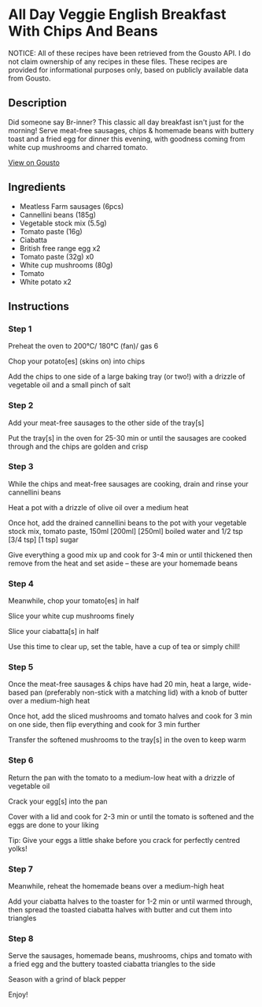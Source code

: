 # All Day Veggie English Breakfast With Chips And Beans

NOTICE: All of these recipes have been retrieved from the Gousto API. I do not claim ownership of any recipes in these files. These recipes are provided for informational purposes only, based on publicly available data from Gousto.

## Description

Did someone say Br-inner? This classic all day breakfast isn't just for the morning! Serve meat-free sausages, chips & homemade beans with buttery toast and a fried egg for dinner this evening, with goodness coming from white cup mushrooms and charred tomato.

[View on Gousto](https://www.gousto.co.uk/recipes/cookbook/all-day-veggie-breakfast-with-chips-beans)

## Ingredients

- Meatless Farm sausages (6pcs)
- Cannellini beans (185g)
- Vegetable stock mix (5.5g)
- Tomato paste (16g)
- Ciabatta
- British free range egg x2
- Tomato paste (32g) x0
- White cup mushrooms (80g)
- Tomato
- White potato x2

## Instructions


### Step 1

Preheat the oven to 200°C/ 180°C (fan)/ gas 6

Chop your potato[es] (skins on) into chips

Add the chips to one side of a large baking tray (or two!) with a drizzle of vegetable oil and a small pinch of salt


### Step 2

Add your meat-free sausages to the other side of the tray[s]

Put the tray[s] in the oven for 25-30 min or until the sausages are cooked through and the chips are golden and crisp


### Step 3

While the chips and meat-free sausages are cooking, drain and rinse your cannellini beans

Heat a pot with a drizzle of olive oil over a medium heat

Once hot, add the drained cannellini beans to the pot with your vegetable stock mix, tomato paste, 150ml <span class="text-purple">[200ml] </span><span class="text-danger">[250ml] </span>boiled water and 1/2 tsp <span class="text-purple">[3/4 tsp] </span><span class="text-danger">[1 tsp] </span>sugar

Give everything a good mix up and cook for 3-4 min or until thickened then remove from the heat and set aside – these are your homemade beans


### Step 4

Meanwhile, chop your tomato[es] in half

Slice your white cup mushrooms finely

Slice your ciabatta[s] in half

Use this time to clear up, set the table, have a cup of tea or simply chill!


### Step 5

Once the meat-free sausages & chips have had 20 min, heat a large, wide-based pan (preferably non-stick with a matching lid) with a knob of butter over a medium-high heat

Once hot, add the sliced mushrooms and tomato halves and cook for 3 min on one side, then flip everything and cook for 3 min further

Transfer the softened mushrooms to the tray[s] in the oven to keep warm


### Step 6

Return the pan with the tomato to a medium-low heat with a drizzle of vegetable oil

Crack your egg[s] into the pan

Cover with a lid and cook for 2-3 min or until the tomato is softened and the eggs are done to your liking

Tip: Give your eggs a little shake before you crack for perfectly centred yolks!


### Step 7

Meanwhile, reheat the homemade beans over a medium-high heat

Add your ciabatta halves to the toaster for 1-2 min or until warmed through, then spread the toasted ciabatta halves with butter and cut them into triangles

### Step 8

Serve the sausages, homemade beans, mushrooms, chips and tomato with a fried egg and the buttery toasted ciabatta triangles to the side

Season with a grind of black pepper

Enjoy!

